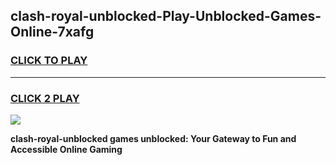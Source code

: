 
## clash-royal-unblocked-Play-Unblocked-Games-Online-7xafg
<h3>
<a href="https://premium76.site?title=clash-royal-unblocked&ref=25A">CLICK TO PLAY</a></h3>
<hr>

<h3>
<a href="https://premium76.site?title=clash-royal-unblocked&ref=25A">CLICK 2 PLAY</a>
  
</h3>

<a href="https://premium76.site?title=clash-royal-unblocked&ref=25A"><img src="https://clearcache.store/games.png"></a>


**clash-royal-unblocked games unblocked: Your Gateway to Fun and Accessible Online Gaming**
